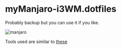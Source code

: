 # myManjaro-i3WM.dotfiles
Probably backup but you can use it if you like.

![manjaro](https://i.imgur.com/dmKOZCT.png)


Tools used are similar to [these](https://github.com/rubenkharel/.dotfiles)
